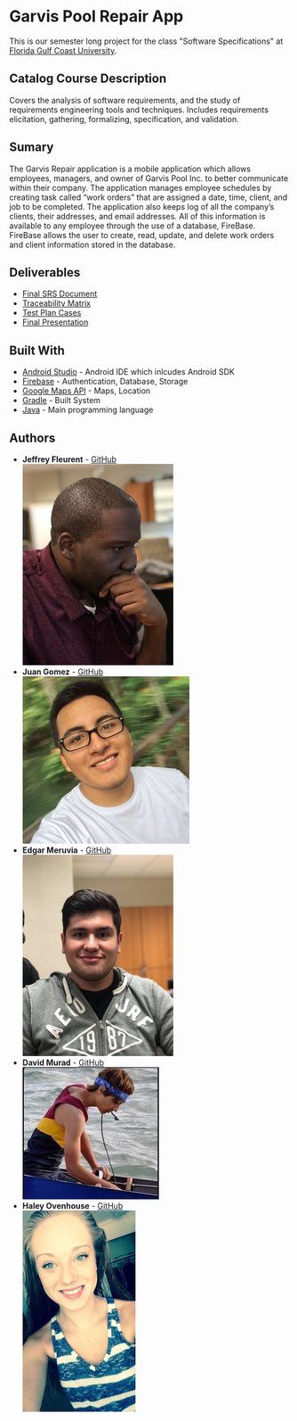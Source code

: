 # Garvis Pool Repair App
This is our semester long project for the class "Software Specifications" at [Florida Gulf Coast University](https://www.fgcu.edu/).
## Catalog Course Description
Covers the analysis of software requirements, and the study of requirements engineering tools and
techniques. Includes requirements elicitation, gathering, formalizing, specification, and validation.
## Sumary
The Garvis Repair application is a mobile application which allows employees, managers, and owner of Garvis Pool Inc. to better communicate within their company. The application manages employee schedules by creating task called “work orders” that are assigned a date, time, client, and job to be completed. The application also keeps log of all the company’s clients, their addresses, and email addresses. All of this information is available to any employee through the use of a database, FireBase. FireBase allows the user to create, read, update, and delete work orders and client information stored in the database.
## Deliverables
* [Final SRS Document](https://github.com/emeruvia/Garvis-Pool-Repair-App/blob/master/Final%20Deliverables/Tuesday%20Team1%20SRS%20Final.docx?raw=true)
* [Traceability Matrix](https://github.com/emeruvia/Garvis-Pool-Repair-App/blob/master/Final%20Deliverables/Tuesday%20Team1%20Traceability%20Matrix.xlsx?raw=true)
* [Test Plan Cases](https://github.com/emeruvia/Garvis-Pool-Repair-App/blob/master/Final%20Deliverables/Test%20Plan%20Cases.docx?raw=true)
* [Final Presentation](https://github.com/emeruvia/Garvis-Pool-Repair-App/blob/master/Final%20Deliverables/FinalPresentation-4.pptx?raw=true)
## Built With
* [Android Studio](https://developer.android.com/studio/index.html) - Android IDE which inlcudes Android SDK
* [Firebase](https://firebase.google.com/) - Authentication, Database, Storage
* [Google Maps API](https://developers.google.com/maps/) - Maps, Location
* [Gradle](https://gradle.org/) - Built System
* [Java](https://www.oracle.com/java/index.html) - Main programming language
## Authors
* **Jeffrey Fleurent** - [GitHub](https://github.com/jfleurent)<br/>
![jeffrey](https://github.com/emeruvia/Garvis-Pool-Repair-App/blob/master/pictures/Jeffrey.jpg)
* **Juan Gomez** - [GitHub](https://github.com/Jgomez95)<br/>
![juan](https://github.com/emeruvia/Garvis-Pool-Repair-App/blob/master/pictures/juan.jpg)
* **Edgar Meruvia** - [GitHub](https://github.com/emeruvia)<br/>
![edgar](https://github.com/emeruvia/Garvis-Pool-Repair-App/blob/master/pictures/edgar.jpg)
* **David Murad** - [GitHub](https://github.com/Ember778)<br/>
![david](https://github.com/emeruvia/Garvis-Pool-Repair-App/blob/master/pictures/david.JPG)
* **Haley Ovenhouse** - [GitHub](https://github.com/hovenhouse7675)<br/>
![haley](https://github.com/emeruvia/Garvis-Pool-Repair-App/blob/master/pictures/haley.jpg)
